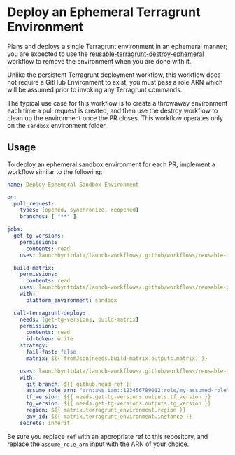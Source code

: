 # Deploy an Ephemeral Terragrunt Environment

Plans and deploys a single Terragrunt environment in an ephemeral manner; you are expected to use the [reusable-terragrunt-destroy-ephemeral](./reusable-terragrunt-destroy-ephemeral.md) workflow to remove the environment when you are done with it.

Unlike the persistent Terragrunt deployment workflow, this workflow does not require a GitHub Environment to exist, you must pass a role ARN which will be assumed prior to invoking any Terragrunt commands.

The typical use case for this workflow is to create a throwaway environment each time a pull request is created, and then use the destroy workflow to clean up the environment once the PR closes. This workflow operates only on the `sandbox` environment folder.

## Usage

To deploy an ephemeral sandbox environment for each PR, implement a workflow similar to the following:

```yaml
name: Deploy Ephemeral Sandbox Environment

on:
  pull_request:
    types: [opened, synchronize, reopened]
    branches: [ "**" ]

jobs:
  get-tg-versions:
    permissions:
      contents: read
    uses: launchbynttdata/launch-workflows/.github/workflows/reusable-terragrunt-versions.yml@ref

  build-matrix:
    permissions:
      contents: read
    uses: launchbynttdata/launch-workflows/.github/workflows/reusable-github-matrix-tg.yml@ref
    with:
      platform_environment: sandbox

  call-terragrunt-deploy:
    needs: [get-tg-versions, build-matrix]
    permissions:
      contents: read
      id-token: write
    strategy:
      fail-fast: false
      matrix: ${{ fromJson(needs.build-matrix.outputs.matrix) }}

    uses: launchbynttdata/launch-workflows/.github/workflows/reusable-terragrunt-deploy-ephemeral.yml@ref
    with:
      git_branch: ${{ github.head_ref }}
      assume_role_arn: "arn:aws:iam::123456789012:role/my-assumed-role"
      tf_version: ${{ needs.get-tg-versions.outputs.tf_version }}
      tg_version: ${{ needs.get-tg-versions.outputs.tg_version }}
      region: ${{ matrix.terragrunt_environment.region }}
      env_id: ${{ matrix.terragrunt_environment.instance }}
    secrets: inherit
```

Be sure you replace `ref` with an appropriate ref to this repository, and replace the `assume_role_arn` input with the ARN of your choice.
